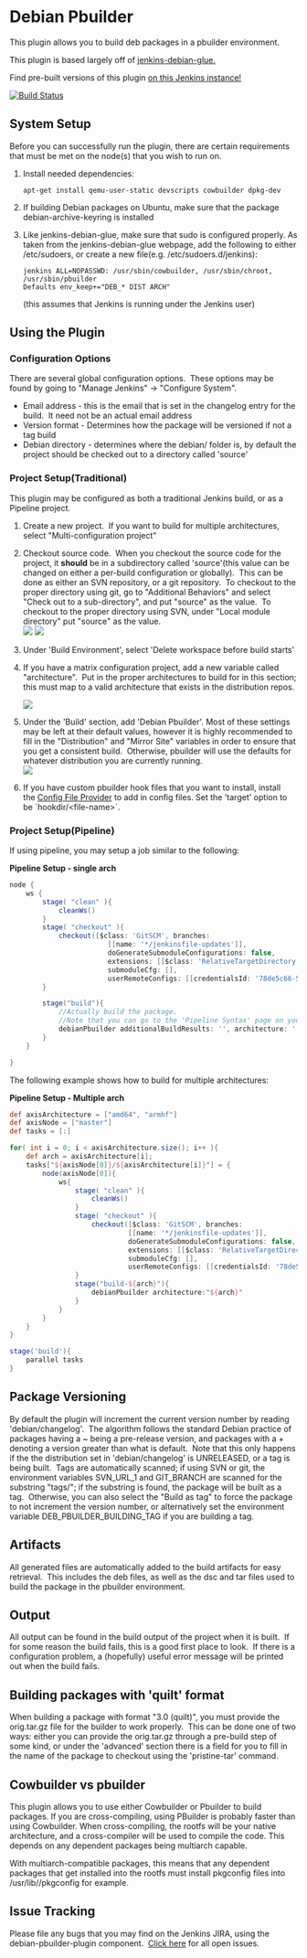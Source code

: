 # Debian Pbuilder

This plugin allows you to build deb packages in a pbuilder environment.

This plugin is based largely off of [jenkins-debian-glue.](
https://jenkins-debian-glue.org/)

Find pre-built versions of this plugin [on this Jenkins instance!](
https://jenkins.rm5248.com/job/debian-pbuilder/)

[![Build Status](
https://jenkins.rm5248.com/buildStatus/icon?job=debian-pbuilder)](
https://jenkins.rm5248.com/job/debian-pbuilder/)

## System Setup

Before you can successfully run the plugin, there are certain
requirements that must be met on the node(s) that you wish to run on.  

1.  Install needed dependencies:

    ``` syntaxhighlighter-pre
    apt-get install qemu-user-static devscripts cowbuilder dpkg-dev
    ```

2.  If building Debian packages on Ubuntu, make sure that the package
    debian-archive-keyring is installed 

3.  Like jenkins-debian-glue, make sure that sudo is configured
    properly. As taken from the jenkins-debian-glue webpage, add the
    following to either /etc/sudoers, or create a new file(e.g.
    /etc/sudoers.d/jenkins): 

    ```shell
    jenkins ALL=NOPASSWD: /usr/sbin/cowbuilder, /usr/sbin/chroot, /usr/sbin/pbuilder
    Defaults env_keep+="DEB_* DIST ARCH"
    ```

    (this assumes that Jenkins is running under the Jenkins user)

## Using the Plugin

### Configuration Options

There are several global configuration options.  These options may be
found by going to "Manage Jenkins" → "Configure System".  

-   Email address - this is the email that is set in the changelog entry
    for the build.  It need not be an actual email address
-   Version format - Determines how the package will be versioned if not
    a tag build
-   Debian directory - determines where the debian/ folder is, by
    default the project should be checked out to a directory called
    'source'

### Project Setup(Traditional)

This plugin may be configured as both a traditional Jenkins build, or as
a Pipeline project.

1.  Create a new project.  If you want to build for multiple
    architectures, select "Multi-configuration project"
2.  Checkout source code.  When you checkout the source code for the
    project, it **should** be in a subdirectory called 'source'(this
    value can be changed on either a per-build configuration or
    globally).  This can be done as either an SVN repository, or a git
    repository.  To checkout to the proper directory using git, go to
    "Additional Behaviors" and select "Check out to a sub-directory",
    and put "source" as the value.  To checkout to the proper directory
    using SVN, under "Local module directory" put "source" as the
    value.  
    ![](/docs/images/git-settings.png)
    ![](/docs/images/svn-settings.png)

3.  Under 'Build Environment', select 'Delete workspace before build
    starts'

4.  If you have a matrix configuration project, add a new variable
    called "architecture".  Put in the proper architectures to build for
    in this section; this must map to a valid architecture that exists
    in the distribution repos.

    ![](/docs/images/configuration-matrix.png)


5.  Under the 'Build' section, add 'Debian Pbuilder'. Most of these
    settings may be left at their default values, however it is highly
    recommended to fill in the "Distribution" and "Mirror Site"
    variables in order to ensure that you get a consistent build. 
    Otherwise, pbuilder will use the defaults for whatever distribution
    you are currently running.  
    ![](/docs/images/build-configuration.png)

6.  If you have custom pbuilder hook files that you want to install,
    install the [Config File Provider](https://plugins.jenkins.io/config-file-provider)
    to add in config files. Set the 'target' option to be
    \`hookdir/\<file-name\>\`.

### Project Setup(Pipeline)

If using pipeline, you may setup a job similar to the following:

**Pipeline Setup - single arch**

```groovy
node {
    ws {
        stage( "clean" ){
            cleanWs()
        }
        stage( "checkout" ){
            checkout([$class: 'GitSCM', branches: 
                        [[name: '*/jenkinsfile-updates']], 
                        doGenerateSubmoduleConfigurations: false, 
                        extensions: [[$class: 'RelativeTargetDirectory', relativeTargetDir: 'source']], 
                        submoduleCfg: [], 
                        userRemoteConfigs: [[credentialsId: '78de5c66-5dfb-4c95-8ad9-ec34e8dee4ec', url: 'git@github.com:rm5248/CSerial.git']]])
        }

        stage("build"){
            //Actually build the package.
            //Note that you can go to the 'Pipeline Syntax' page on your Jenkins instance to generate this automatically
            debianPbuilder additionalBuildResults: '', architecture: '', distribution: 'jessie', keyring: '', mirrorSite: 'http://ftp.us.debian.org'
        }
    }

}
```

The following example shows how to build for multiple architectures:

**Pipeline Setup - Multiple arch**

```groovy
def axisArchitecture = ["amd64", "armhf"]
def axisNode = ["master"]
def tasks = [:]

for( int i = 0; i < axisArchitecture.size(); i++ ){
    def arch = axisArchitecture[i];
    tasks["${axisNode[0]}/${axisArchitecture[i]}"] = {
        node(axisNode[0]){
            ws{
                stage( "clean" ){
                    cleanWs()
                }
                stage( "checkout" ){
                    checkout([$class: 'GitSCM', branches: 
                             [[name: '*/jenkinsfile-updates']], 
                             doGenerateSubmoduleConfigurations: false, 
                             extensions: [[$class: 'RelativeTargetDirectory', relativeTargetDir: 'source']], 
                             submoduleCfg: [], 
                             userRemoteConfigs: [[credentialsId: '78de5c66-5dfb-4c95-8ad9-ec34e8dee4ec', url: 'git@github.com:rm5248/CSerial.git']]])
                } 
                stage("build-${arch}"){
                    debianPbuilder architecture:"${arch}"
                }
            }
        }
    }
}

stage('build'){
    parallel tasks
}
```

  

## Package Versioning

By default the plugin will increment the current version number by
reading 'debian/changelog'.  The algorithm follows the standard Debian
practice of packages having a \~ being a pre-release version, and
packages with a + denoting a version greater than what is default.  Note
that this only happens if the the distribution set in 'debian/changelog'
is UNRELEASED, or a tag is being built.  Tags are automatically scanned;
if using SVN or git, the environment variables SVN\_URL\_1 and
GIT\_BRANCH are scanned for the substring "tags/"; if the substring is
found, the package will be built as a tag.  Otherwise, you can also
select the "Build as tag" to force the package to not increment the
version number, or alternatively set the environment
variable DEB\_PBUILDER\_BUILDING\_TAG if you are building a tag.

## Artifacts

All generated files are automatically added to the build artifacts for
easy retrieval.  This includes the deb files, as well as the dsc and tar
files used to build the package in the pbuilder environment.

## Output

All output can be found in the build output of the project when it is
built.  If for some reason the build fails, this is a good first place
to look.  If there is a configuration problem, a (hopefully) useful
error message will be printed out when the build fails.  

## Building packages with 'quilt' format

When building a package with format "3.0 (quilt)", you must provide the
orig.tar.gz file for the builder to work properly.  This can be done one
of two ways: either you can provide the orig.tar.gz through a pre-build
step of some kind, or under the 'advanced' section there is a field for
you to fill in the name of the package to checkout using the
'pristine-tar' command.

## Cowbuilder vs pbuilder

This plugin allows you to use either Cowbuilder or Pbuilder to build packages.
If you are cross-compiling, using PBuilder is probably faster than using
Cowbuilder.  When cross-compiling, the rootfs will be your native architecture,
and a cross-compiler will be used to compile the code.  This depends on any
dependent packages being multiarch capable.

With multiarch-compatible packages, this means that any dependent packages
that get installed into the rootfs must install pkgconfig files into
/usr/lib/<triplet>/pkgconfig for example.

## Issue Tracking

Please file any bugs that you may find on the Jenkins JIRA, using the
debian-pbuilder-plugin component.  [Click here](https://issues.jenkins-ci.org/issues/?filter=18140)
for all open issues.
